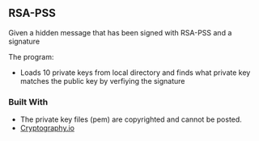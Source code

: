 <!-- GETTING STARTED -->
## RSA-PSS

Given a hidden message that has been signed with RSA-PSS and a signature

The program:
- Loads 10 private keys from local directory and finds what private key matches the public key by verfiying the signature


### Built With
* The private key files (pem) are copyrighted and cannot be posted.
* [Cryptography.io](https://cryptography.io/en/latest/hazmat/primitives/symmetric-encryption/)

